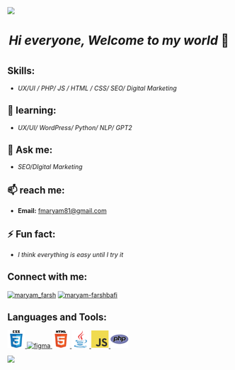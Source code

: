 







![](https://media-exp1.licdn.com/dms/image/C4E16AQHjKh6fzV_mQA/profile-displaybackgroundimage-shrink_350_1400/0/1643428596615?e=1648684800&v=beta&t=OUWwP6RMr1aOhj1SV67xHnrMrXrXPSg8mhVgC3bIOR4)

 ### <h1   align= "center" > *Hi everyone, Welcome to my world*  👋<h1 > 

 
### <h2> **Skills:** </h2>

- *UX/UI / PHP/ JS / HTML / CSS/ SEO/ Digital Marketing*


### <h2> 🌱 **learning:** </h2>
 
 - *UX/UI/ WordPress/ Python/ NLP/ GPT2*  
  
  
### <h2> 💬 **Ask me:** </h2>

- *SEO/DIgital Marketing* 

### <h2> 📫 **reach me:** </h2>
 
 - **Email:** fmaryam81@gmail.com 

 
###  <h2> ⚡  **Fun fact:** </h2>

- *I think everything is easy until I try it*  


<h2 align="left">Connect with me:</h2>
<p align="left">
<a href="https://twitter.com/maryam_farsh" target="blank"><img align="center" src="https://raw.githubusercontent.com/rahuldkjain/github-profile-readme-generator/master/src/images/icons/Social/twitter.svg" alt="maryam_farsh" height="30" width="40" /></a>
<a href="https://linkedin.com/in/maryam-farshbafi" target="blank"><img align="center" src="https://raw.githubusercontent.com/rahuldkjain/github-profile-readme-generator/master/src/images/icons/Social/linked-in-alt.svg" alt="maryam-farshbafi" height="30" width="40" /></a>
</p>

<h2 align="left">Languages and Tools:</h2>
<p align="left"> <a href="https://www.w3schools.com/css/" target="_blank" rel="noreferrer"> <img src="https://raw.githubusercontent.com/devicons/devicon/master/icons/css3/css3-original-wordmark.svg" alt="css3" width="40" height="40"/> </a> <a href="https://www.figma.com/" target="_blank" rel="noreferrer"> <img src="https://www.vectorlogo.zone/logos/figma/figma-icon.svg" alt="figma" width="40" height="40"/> </a> <a href="https://www.w3.org/html/" target="_blank" rel="noreferrer"> <img src="https://raw.githubusercontent.com/devicons/devicon/master/icons/html5/html5-original-wordmark.svg" alt="html5" width="40" height="40"/> </a> <a href="https://www.java.com" target="_blank" rel="noreferrer"> <img src="https://raw.githubusercontent.com/devicons/devicon/master/icons/java/java-original.svg" alt="java" width="40" height="40"/> </a> <a href="https://developer.mozilla.org/en-US/docs/Web/JavaScript" target="_blank" rel="noreferrer"> <img src="https://raw.githubusercontent.com/devicons/devicon/master/icons/javascript/javascript-original.svg" alt="javascript" width="40" height="40"/> </a> <a href="https://www.php.net" target="_blank" rel="noreferrer"> <img src="https://raw.githubusercontent.com/devicons/devicon/master/icons/php/php-original.svg" alt="php" width="40" height="40"/> </a> </p>











<img 
   src="https://github-readme-stats.vercel.app/api?username=MaryamFarshbafi&show_icons=true&theme=tokyonight" 
/>


